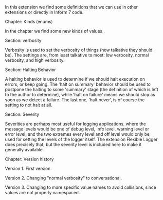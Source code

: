 In this extension we find some definitions that we can use in other extensions or directly in Inform 7 code.

Chapter: Kinds (enums)

In the chapter we find some new kinds of values.

Section: verbosity

Verbosity is used to set the verbosity of things (how talkative they should be). The settings are, from least talkative to most: low verbosity, normal verbosity, and high verbosity.

Section: Halting Behavior

A halting behavior is used to determine if we should halt execution on errors, or keep going. The 'halt on summary' behavior should be used to postpone the halting to some 'summary' stage (the definition of which is left to the author to determine), while 'halt on failure' means we should stop as soon as we detect a failure. The last one, 'halt never', is of course the setting to not halt at all.

Section: Severity

Severities are perhaps most useful for logging applications, where the message levels would be one of debug level, info level, warning level or error level, and the two extremes every level and off level would only be used for setting the levels of the logger itself. The extension Flexible Logger does precisely that, but the severity level is included here to make it generally available.

Chapter: Version history

Version 1. First version.

Version 2. Changing "normal verbosity" to conversational.

Version 3. Changing to more specific value names to avoid collisions, since values are not properly namespaced.

